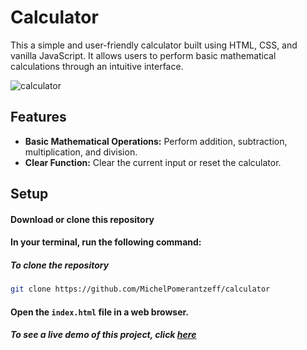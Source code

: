 # Calculator

This a simple and user-friendly calculator built using HTML, CSS, and vanilla JavaScript. It allows users to perform basic mathematical calculations through an intuitive interface.

![calculator](https://user-images.githubusercontent.com/96065240/175782045-3b246f4a-5638-497e-907a-c92e5bbc5ee1.png)

## Features
* **Basic Mathematical Operations:** Perform addition, subtraction, multiplication, and division.
* **Clear Function:** Clear the current input or reset the calculator.

## Setup
#### Download or clone this repository
#### In your terminal, run the following command:
##### To clone the repository
```bash
git clone https://github.com/MichelPomerantzeff/calculator
```
#### Open the `index.html` file in a web browser.

##### To see a live demo of this project, click [here](https://michelpomerantzeff.github.io/calculator/)
